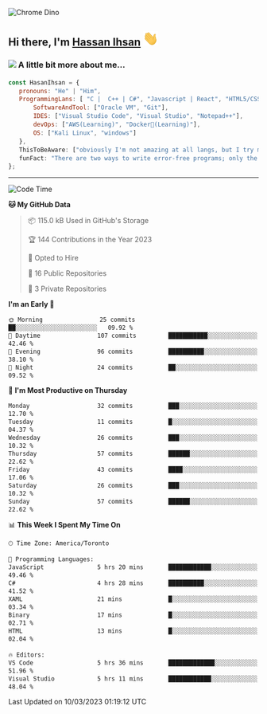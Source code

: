  <!--
**HasanIhsan/HasanIhsan** is a ✨ _special_ ✨ repository because its `README.md` (this file) appears on your GitHub profile.
-->

![Chrome Dino](https://mir-s3-cdn-cf.behance.net/project_modules/max_1200/4ff07986208593.5d9a654e92f36.gif)


<h2 align="left">Hi there, I'm <a href="https://www.linkedin.com/in/hassan-ihsan-045b11231/" target="_blank" rel="noopener noreferrer">Hassan Ihsan</a> <img src="https://raw.githubusercontent.com/ABSphreak/ABSphreak/master/gifs/Hi.gif" height="30" />
 
 
 ### <img src="https://media.giphy.com/media/VgCDAzcKvsR6OM0uWg/giphy.gif" width="50"> A little bit more about me...  
 
 ```javascript
const HasanIhsan = {
    pronouns: "He" | "Him",
    ProgrammingLans: [ "C |  C++ | C#", "Javascript | React", "HTML5/CSS", "JSON", "Java"],
        SoftwareAndTool: ["Oracle VM", "Git"],
        IDES: ["Visual Studio Code", "Visual Studio", "Notepad++"],
        devOps: ["AWS(Learning)", "Docker🐳(Learning)"], 
        OS: ["Kali Linux", "windows"]
    },
    ThisToBeAware: ["obviously I'm not amazing at all langs, but I try my best not to go rusty"], 
    funFact: "There are two ways to write error-free programs; only the third one works"
};
```
 
 --- 

<!--START_SECTION:waka-->
![Code Time](http://img.shields.io/badge/Code%20Time-114%20hrs%2018%20mins-blue)

**🐱 My GitHub Data** 

> 📦 115.0 kB Used in GitHub's Storage 
 > 
> 🏆 144 Contributions in the Year 2023
 > 
> 💼 Opted to Hire
 > 
> 📜 16 Public Repositories 
 > 
> 🔑 3 Private Repositories 
 > 
**I'm an Early 🐤** 

```text
🌞 Morning                25 commits          ██░░░░░░░░░░░░░░░░░░░░░░░   09.92 % 
🌆 Daytime                107 commits         ███████████░░░░░░░░░░░░░░   42.46 % 
🌃 Evening                96 commits          ██████████░░░░░░░░░░░░░░░   38.10 % 
🌙 Night                  24 commits          ██░░░░░░░░░░░░░░░░░░░░░░░   09.52 % 
```
📅 **I'm Most Productive on Thursday** 

```text
Monday                   32 commits          ███░░░░░░░░░░░░░░░░░░░░░░   12.70 % 
Tuesday                  11 commits          █░░░░░░░░░░░░░░░░░░░░░░░░   04.37 % 
Wednesday                26 commits          ███░░░░░░░░░░░░░░░░░░░░░░   10.32 % 
Thursday                 57 commits          ██████░░░░░░░░░░░░░░░░░░░   22.62 % 
Friday                   43 commits          ████░░░░░░░░░░░░░░░░░░░░░   17.06 % 
Saturday                 26 commits          ███░░░░░░░░░░░░░░░░░░░░░░   10.32 % 
Sunday                   57 commits          ██████░░░░░░░░░░░░░░░░░░░   22.62 % 
```


📊 **This Week I Spent My Time On** 

```text
🕑︎ Time Zone: America/Toronto

💬 Programming Languages: 
JavaScript               5 hrs 20 mins       ████████████░░░░░░░░░░░░░   49.46 % 
C#                       4 hrs 28 mins       ██████████░░░░░░░░░░░░░░░   41.52 % 
XAML                     21 mins             █░░░░░░░░░░░░░░░░░░░░░░░░   03.34 % 
Binary                   17 mins             █░░░░░░░░░░░░░░░░░░░░░░░░   02.71 % 
HTML                     13 mins             █░░░░░░░░░░░░░░░░░░░░░░░░   02.04 % 

🔥 Editors: 
VS Code                  5 hrs 36 mins       █████████████░░░░░░░░░░░░   51.96 % 
Visual Studio            5 hrs 11 mins       ████████████░░░░░░░░░░░░░   48.04 % 
```


 Last Updated on 10/03/2023 01:19:12 UTC
<!--END_SECTION:waka-->
 
 
